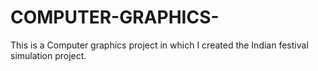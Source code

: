# COMPUTER-GRAPHICS-
This is a Computer graphics project in which I created  the Indian festival simulation project.
